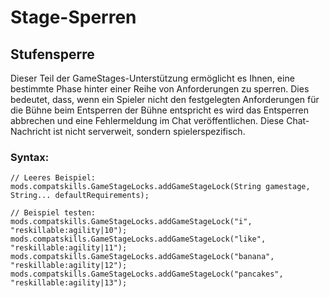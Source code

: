 # Stage-Sperren

## Stufensperre

Dieser Teil der GameStages-Unterstützung ermöglicht es Ihnen, eine bestimmte Phase hinter einer Reihe von Anforderungen zu sperren. Dies bedeutet, dass, wenn ein Spieler nicht den festgelegten Anforderungen für die Bühne beim Entsperren der Bühne entspricht es wird das Entsperren abbrechen und eine Fehlermeldung im Chat veröffentlichen. Diese Chat-Nachricht ist nicht serverweit, sondern spielerspezifisch.

### Syntax:

    // Leeres Beispiel:
    mods.compatskills.GameStageLocks.addGameStageLock(String gamestage, String... defaultRequirements);
    
    // Beispiel testen:
    mods.compatskills.GameStageLocks.addGameStageLock("i", "reskillable:agility|10");
    mods.compatskills.GameStageLocks.addGameStageLock("like", "reskillable:agility|11");
    mods.compatskills.GameStageLocks.addGameStageLock("banana", "reskillable:agility|12");
    mods.compatskills.GameStageLocks.addGameStageLock("pancakes", "reskillable:agility|13");